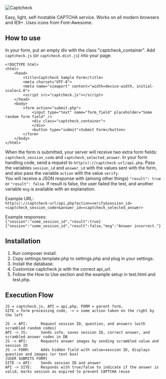 ![Captcheck](https://source.netsyms.com/Netsyms/Captcheck/raw/master/logo.png)

Easy, light, self-hostable CAPTCHA service.  Works on all modern browsers and 
IE9+.  Uses icons from Font-Awesome.


How to use
----------

In your form, put an empty div with the class "captcheck_container". 
Add `captcheck.js` (or `captcheck.dist.js`) into your page.

    <!DOCTYPE html>
    <html>
        <head>
            <title>Captcheck Sample Form</title>
            <meta charset="UTF-8">
            <meta name="viewport" content="width=device-width, initial-scale=1.0">
            <script src="captcheck.js"></script>
        </head>
        <body>
            <form action="submit.php">
                <input type="text" name="form_field" placeholder="Some random form field" />
                <div class="captcheck_container">
                </div>
                <button type="submit">Submit Form</button>
            </form>
        </body>
    </html>

When the form is submitted, your server will receive two extra form fields: 
`captcheck_session_code` and `captcheck_selected_answer`.
In your form handling code, send a request to `http(s)://captcheck-url/api.php`. 
Pass the variables `session_id` and `answer_id` with the values sent with the form, 
and also pass the variable `action` with the value `verify`.  
You will receive a JSON response with (among other things) `"result": true` or 
`"result": false`.  If result is false, the user failed the test, and another 
variable `msg` is available with an explanation.

Example URL:  
`http(s)://captcheck-url/api.php?action=verify&session_id=<captcheck_session_code>&answer_id=<captcheck_selected_answer>`

Example responses:  
`{"session":"some_session_id","result":true}`  
`{"session":"some_session_id","result":false,"msg":"Answer incorrect."}`


Installation
------------

1. Run composer install.
2. Copy settings.template.php to settings.php and plug in your settings.
3. Install the database.
4. Customize captcheck.js with the correct api_url.
5. Follow the How to Use section and the example setup in test.html and test.php.


Execution Flow
--------------

    JS = captcheck.js, API = api.php, FORM = parent form, 
    SITE = form processing code, -> = some action taken on the right by the left

    JS -> API:      Request session ID, question, and answers (with scrambled random codes)
    API -> JS:      Sends info, saves session ID, correct answer, and scrambled answer codes in DB
    JS -> API:      Requests answer images by sending scrambled value and session ID
    JS -> FORM:     Adds hidden field with value=session ID, displays question and images (or text box)
    [USER SUBMITS FORM]
    SITE -> API:    Sends session ID and answer
    API -> SITE:    Responds with true/false to indicate if the answer is valid, marks session as expired to prevent CAPTCHA reuse
